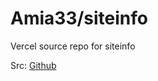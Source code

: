 # Amia33/siteinfo

Vercel source repo for siteinfo

Src: [Github](https://github.com/xaoxuu/site-info-api/)
